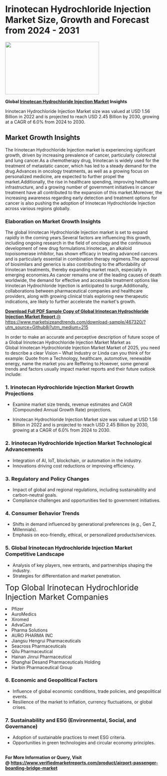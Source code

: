 <H1>Irinotecan Hydrochloride Injection Market Size, Growth and Forecast from 2024 - 2031</H1><img class="aligncenter size-medium wp-image-584254" src="https://thirdeyenews.in/wp-content/uploads/2024/09/Global-Market-Research-300x168.jpeg" alt="" width="300" height="168" /><p><strong>Global&nbsp;<a href="https://www.marketsizeandtrends.com/download-sample/467320/?utm_source=Github8j?utm_medium=215">Irinotecan Hydrochloride Injection Market</a> Insights</strong></p><p>Irinotecan Hydrochloride Injection Market size was valued at USD 1.56 Billion in 2022 and is projected to reach USD 2.45 Billion by 2030, growing at a CAGR of 6.0% from 2024 to 2030.</p><p><h2>Market Growth Insights</h2> <p>The Irinotecan Hydrochloride Injection market is experiencing significant growth, driven by increasing prevalence of cancer, particularly colorectal and lung cancer.As a chemotherapy drug, Irinotecan is widely used for the treatment of metastatic cancer, which has led to a steady demand for the drug.Advances in oncology treatments, as well as a growing focus on personalized medicine, are expected to further propel the market.Additionally, the rise in healthcare spending, improving healthcare infrastructure, and a growing number of government initiatives in cancer treatment have all contributed to the expansion of this market.Moreover, the increasing awareness regarding early detection and treatment options for cancer is also pushing the adoption of Irinotecan Hydrochloride Injection across various regions globally.</p> <p><a href="#"></a></p> <h3>Elaboration on Market Growth Insights</h3> <p>The global Irinotecan Hydrochloride Injection market is set to expand rapidly in the coming years.Several factors are influencing this growth, including ongoing research in the field of oncology and the continuous development of new drug formulations.Irinotecan, an alkaloid topoisomerase inhibitor, has shown efficacy in treating advanced cancers and is particularly essential in combination therapy regimens.The approval of biosimilars and generics is also contributing to the affordability of Irinotecan treatments, thereby expanding market reach, especially in emerging economies.As cancer remains one of the leading causes of death worldwide, the demand for effective and accessible treatment options like Irinotecan Hydrochloride Injection is anticipated to surge.Additionally, collaborations between pharmaceutical companies and healthcare providers, along with growing clinical trials exploring new therapeutic indications, are likely to further accelerate the market's growth.</p> <p><a href="#"></p><p><span class=""><strong>Download Full PDF Sample Copy of Global Irinotecan Hydrochloride Injection Market Report</strong> @ <a href="https://www.marketsizeandtrends.com/download-sample/467320/?utm_source=Github8j?utm_medium=215" target="_blank">https://www.marketsizeandtrends.com/download-sample/467320/?utm_source=Github8j?utm_medium=215</a></span></p><p>In order to make an accurate and perceptive description of future scope of a Global&nbsp;Irinotecan Hydrochloride Injection Market Market as Global&nbsp;Irinotecan Hydrochloride Injection Market Market of 2025, you need to describe a clear Vision &ndash; What Industry or Linda can you think of for example: Quote from a Technology, healthcare, automotive, renewable energy, name the market you are Reffering to.However, some general trends and factors usually impact market reports and their future outlook include:</p><h3>1.&nbsp;<strong>Irinotecan Hydrochloride Injection Market Growth Projections</strong></h3><ul><li>Examine market size trends, revenue estimates and CAGR (Compounded Annual Growth Rate) projections.</li><li><p>Irinotecan Hydrochloride Injection Market size was valued at USD 1.56 Billion in 2022 and is projected to reach USD 2.45 Billion by 2030, growing at a CAGR of 6.0% from 2024 to 2030.</p></li></ul><h3>2.&nbsp;<strong>Irinotecan Hydrochloride Injection Market Technological Advancements</strong></h3><ul><li>Integration of AI, IoT, blockchain, or automation in the industry.</li><li>Innovations driving cost reductions or improving efficiency.</li></ul><h3>3.&nbsp;<strong>Regulatory and Policy Changes</strong></h3><ul><li>Impact of global and regional regulations, including sustainability and carbon-neutral goals.</li><li>Compliance challenges and opportunities tied to government initiatives.</li></ul><h3>4.&nbsp;<strong>Consumer Behavior Trends</strong></h3><ul><li>Shifts in demand influenced by generational preferences (e.g., Gen Z, Millennials).</li><li>Emphasis on eco-friendly, ethical, or personalized products/services.</li></ul><h3>5.&nbsp;<strong>Global Irinotecan Hydrochloride Injection Market Competitive Landscape</strong></h3><ul><li>Analysis of key players, new entrants, and partnerships shaping the industry.</li><li>Strategies for differentiation and market penetration.</li></ul><p data-pm-slice="1 1 []"><span style="color: inherit; font-family: inherit; font-size: 25px;">Top Global Irinotecan Hydrochloride Injection Market Companies</span></p><div class="" data-test-id=""><p><li>Pfizer</li><li> AuroMedics</li><li> Xiromed</li><li> AdvaCare</li><li> Pharma Solutions</li><li> AURO PHARMA INC</li><li> Jiangsu Hengrui Pharmaceuticals</li><li> Seacross Pharmaceuticals</li><li> Qilu Pharmaceutical</li><li> Hainan Jinrui Pharmaceutical</li><li> Shanghai Desand Pharmaceuticals Holding</li><li> Harbin Pharmaceutical Group</li></p></div><h3>6.&nbsp;<strong>Economic and Geopolitical Factors</strong></h3><ul><li>Influence of global economic conditions, trade policies, and geopolitical events.</li><li>Resilience of the market to inflation, currency fluctuations, or global crises.</li></ul><h3>7.&nbsp;<strong>Sustainability and ESG (Environmental, Social, and Governance)</strong></h3><ul><li>Adoption of sustainable practices to meet ESG criteria.</li><li>Opportunities in green technologies and circular economy principles.</li></ul><h2><strong style="font-size: 14px;">For More Information or Query, Visit @&nbsp;</strong><a style="background-color: #ffffff; font-size: 14px;" href="https://www.marketsizeandtrends.com/report/irinotecan-hydrochloride-injection-market/" target="_blank">https://www.verifiedmarketreports.com/product/airport-passenger-boarding-bridge-market</a></h2>